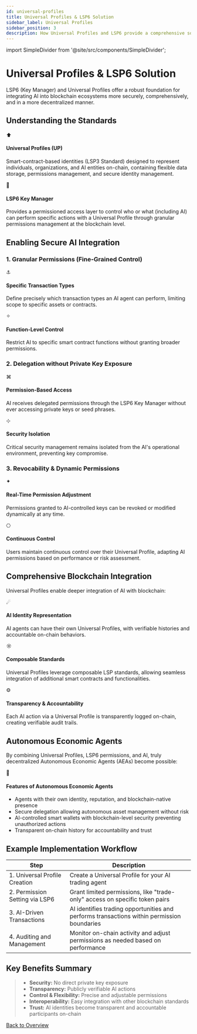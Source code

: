 ```yaml
---
id: universal-profiles
title: Universal Profiles & LSP6 Solution
sidebar_label: Universal Profiles
sidebar_position: 3
description: How Universal Profiles and LSP6 provide a comprehensive solution for AI integration with blockchain
---
```


import SimpleDivider from '@site/src/components/SimpleDivider';

# Universal Profiles & LSP6 Solution

LSP6 (Key Manager) and Universal Profiles offer a robust foundation for integrating AI into blockchain ecosystems more securely, comprehensively, and in a more decentralized manner.

<SimpleDivider withIcon={true} />

## Understanding the Standards

<div className="feature-grid">
  <div className="feature-card">
    <div className="feature-icon">⬆️</div>
    <div className="feature-content">
      <h4>Universal Profiles (UP)</h4>
      <p>Smart-contract-based identities (LSP3 Standard) designed to represent individuals, organizations, and AI entities on-chain, containing flexible data storage, permissions management, and secure identity management.</p>
    </div>
  </div>
  <div className="feature-card">
    <div className="feature-icon">🔑</div>
    <div className="feature-content">
      <h4>LSP6 Key Manager</h4>
      <p>Provides a permissioned access layer to control who or what (including AI) can perform specific actions with a Universal Profile through granular permissions management at the blockchain level.</p>
    </div>
  </div>
</div>

<SimpleDivider />

## Enabling Secure AI Integration

<div className="starry-background">

### 1. Granular Permissions (Fine-Grained Control)

<div className="feature-grid">
  <div className="feature-card">
    <div className="feature-icon">⚓</div>
    <div className="feature-content">
      <h4>Specific Transaction Types</h4>
      <p>Define precisely which transaction types an AI agent can perform, limiting scope to specific assets or contracts.</p>
    </div>
  </div>
  <div className="feature-card">
    <div className="feature-icon">✧</div>
    <div className="feature-content">
      <h4>Function-Level Control</h4>
      <p>Restrict AI to specific smart contract functions without granting broader permissions.</p>
    </div>
  </div>
</div>

### 2. Delegation without Private Key Exposure

<div className="feature-grid">
  <div className="feature-card">
    <div className="feature-icon">⌘</div>
    <div className="feature-content">
      <h4>Permission-Based Access</h4>
      <p>AI receives delegated permissions through the LSP6 Key Manager without ever accessing private keys or seed phrases.</p>
    </div>
  </div>
  <div className="feature-card">
    <div className="feature-icon">⊹</div>
    <div className="feature-content">
      <h4>Security Isolation</h4>
      <p>Critical security management remains isolated from the AI's operational environment, preventing key compromise.</p>
    </div>
  </div>
</div>

### 3. Revocability & Dynamic Permissions

<div className="feature-grid">
  <div className="feature-card">
    <div className="feature-icon">✦</div>
    <div className="feature-content">
      <h4>Real-Time Permission Adjustment</h4>
      <p>Permissions granted to AI-controlled keys can be revoked or modified dynamically at any time.</p>
    </div>
  </div>
  <div className="feature-card">
    <div className="feature-icon">⎔</div>
    <div className="feature-content">
      <h4>Continuous Control</h4>
      <p>Users maintain continuous control over their Universal Profile, adapting AI permissions based on performance or risk assessment.</p>
    </div>
  </div>
</div>

</div>

<SimpleDivider />

## Comprehensive Blockchain Integration

Universal Profiles enable deeper integration of AI with blockchain:

<div className="feature-grid">
  <div className="feature-card">
    <div className="feature-icon">☄</div>
    <div className="feature-content">
      <h4>AI Identity Representation</h4>
      <p>AI agents can have their own Universal Profiles, with verifiable histories and accountable on-chain behaviors.</p>
    </div>
  </div>
  <div className="feature-card">
    <div className="feature-icon">☼</div>
    <div className="feature-content">
      <h4>Composable Standards</h4>
      <p>Universal Profiles leverage composable LSP standards, allowing seamless integration of additional smart contracts and functionalities.</p>
    </div>
  </div>
  <div className="feature-card">
    <div className="feature-icon">⚙</div>
    <div className="feature-content">
      <h4>Transparency & Accountability</h4>
      <p>Each AI action via a Universal Profile is transparently logged on-chain, creating verifiable audit trails.</p>
    </div>
  </div>
</div>

<SimpleDivider />

## Autonomous Economic Agents

By combining Universal Profiles, LSP6 permissions, and AI, truly decentralized Autonomous Economic Agents (AEAs) become possible:

<div className="feature-card">
  <div className="feature-icon">🤖</div>
  <div className="feature-content">
    <h4>Features of Autonomous Economic Agents</h4>
    <ul>
      <li>Agents with their own identity, reputation, and blockchain-native presence</li>
      <li>Secure delegation allowing autonomous asset management without risk</li>
      <li>AI-controlled smart wallets with blockchain-level security preventing unauthorized actions</li>
      <li>Transparent on-chain history for accountability and trust</li>
    </ul>
  </div>
</div>

<SimpleDivider withIcon={true} />

## Example Implementation Workflow

<table>
  <thead>
    <tr>
      <th>Step</th>
      <th>Description</th>
    </tr>
  </thead>
  <tbody>
    <tr>
      <td>1. Universal Profile Creation</td>
      <td>Create a Universal Profile for your AI trading agent</td>
    </tr>
    <tr>
      <td>2. Permission Setting via LSP6</td>
      <td>Grant limited permissions, like "trade-only" access on specific token pairs</td>
    </tr>
    <tr>
      <td>3. AI-Driven Transactions</td>
      <td>AI identifies trading opportunities and performs transactions within permission boundaries</td>
    </tr>
    <tr>
      <td>4. Auditing and Management</td>
      <td>Monitor on-chain activity and adjust permissions as needed based on performance</td>
    </tr>
  </tbody>
</table>

<SimpleDivider />

## Key Benefits Summary

<blockquote>
  <ul>
    <li><strong>Security:</strong> No direct private key exposure</li>
    <li><strong>Transparency:</strong> Publicly verifiable AI actions</li>
    <li><strong>Control & Flexibility:</strong> Precise and adjustable permissions</li>
    <li><strong>Interoperability:</strong> Easy integration with other blockchain standards</li>
    <li><strong>Trust:</strong> AI identities become transparent and accountable participants on-chain</li>
  </ul>
</blockquote>

<div className="cta-container">
  <a href="/docs/AI with 🆙/index" className="cta-button">
    Back to Overview
  </a>
</div> 